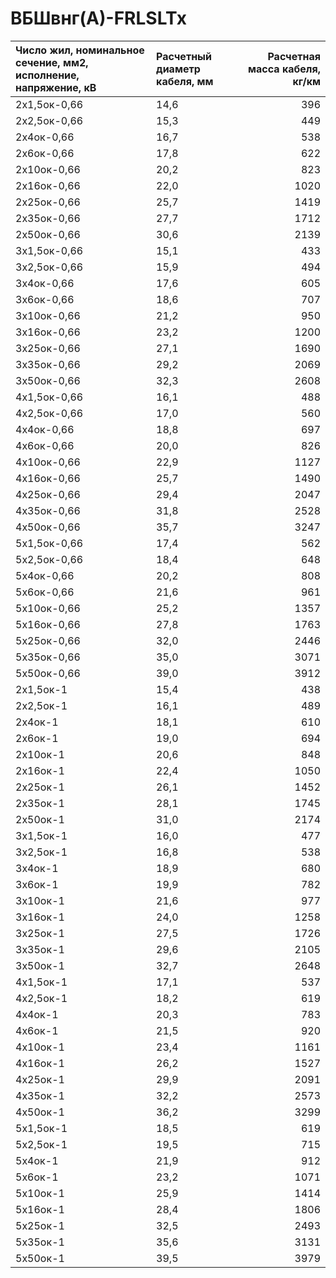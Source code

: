 # ВБШвнг(А)-FRLSLTx

| Число жил, номинальное сечение, мм2, исполнение, напряжение, кВ   | Расчетный диаметр кабеля, мм   |   Расчетная масса кабеля, кг/км |
|:------------------------------------------------------------------|:-------------------------------|--------------------------------:|
| 2х1,5ок-0,66                                                      | 14,6                           |                             396 |
| 2х2,5ок-0,66                                                      | 15,3                           |                             449 |
| 2х4ок-0,66                                                        | 16,7                           |                             538 |
| 2х6ок-0,66                                                        | 17,8                           |                             622 |
| 2х10ок-0,66                                                       | 20,2                           |                             823 |
| 2х16ок-0,66                                                       | 22,0                           |                            1020 |
| 2х25ок-0,66                                                       | 25,7                           |                            1419 |
| 2х35ок-0,66                                                       | 27,7                           |                            1712 |
| 2х50ок-0,66                                                       | 30,6                           |                            2139 |
| 3х1,5ок-0,66                                                      | 15,1                           |                             433 |
| 3х2,5ок-0,66                                                      | 15,9                           |                             494 |
| 3х4ок-0,66                                                        | 17,6                           |                             605 |
| 3х6ок-0,66                                                        | 18,6                           |                             707 |
| 3х10ок-0,66                                                       | 21,2                           |                             950 |
| 3х16ок-0,66                                                       | 23,2                           |                            1200 |
| 3х25ок-0,66                                                       | 27,1                           |                            1690 |
| 3х35ок-0,66                                                       | 29,2                           |                            2069 |
| 3х50ок-0,66                                                       | 32,3                           |                            2608 |
| 4х1,5ок-0,66                                                      | 16,1                           |                             488 |
| 4х2,5ок-0,66                                                      | 17,0                           |                             560 |
| 4х4ок-0,66                                                        | 18,8                           |                             697 |
| 4х6ок-0,66                                                        | 20,0                           |                             826 |
| 4х10ок-0,66                                                       | 22,9                           |                            1127 |
| 4х16ок-0,66                                                       | 25,7                           |                            1490 |
| 4х25ок-0,66                                                       | 29,4                           |                            2047 |
| 4х35ок-0,66                                                       | 31,8                           |                            2528 |
| 4х50ок-0,66                                                       | 35,7                           |                            3247 |
| 5х1,5ок-0,66                                                      | 17,4                           |                             562 |
| 5х2,5ок-0,66                                                      | 18,4                           |                             648 |
| 5х4ок-0,66                                                        | 20,2                           |                             808 |
| 5х6ок-0,66                                                        | 21,6                           |                             961 |
| 5х10ок-0,66                                                       | 25,2                           |                            1357 |
| 5х16ок-0,66                                                       | 27,8                           |                            1763 |
| 5х25ок-0,66                                                       | 32,0                           |                            2446 |
| 5х35ок-0,66                                                       | 35,0                           |                            3071 |
| 5х50ок-0,66                                                       | 39,0                           |                            3912 |
| 2х1,5ок-1                                                         | 15,4                           |                             438 |
| 2х2,5ок-1                                                         | 16,1                           |                             489 |
| 2х4ок-1                                                           | 18,1                           |                             610 |
| 2х6ок-1                                                           | 19,0                           |                             694 |
| 2х10ок-1                                                          | 20,6                           |                             848 |
| 2х16ок-1                                                          | 22,4                           |                            1050 |
| 2х25ок-1                                                          | 26,1                           |                            1452 |
| 2х35ок-1                                                          | 28,1                           |                            1745 |
| 2х50ок-1                                                          | 31,0                           |                            2174 |
| 3х1,5ок-1                                                         | 16,0                           |                             477 |
| 3х2,5ок-1                                                         | 16,8                           |                             538 |
| 3х4ок-1                                                           | 18,9                           |                             680 |
| 3х6ок-1                                                           | 19,9                           |                             782 |
| 3х10ок-1                                                          | 21,6                           |                             977 |
| 3х16ок-1                                                          | 24,0                           |                            1258 |
| 3х25ок-1                                                          | 27,5                           |                            1726 |
| 3х35ок-1                                                          | 29,6                           |                            2105 |
| 3х50ок-1                                                          | 32,7                           |                            2648 |
| 4х1,5ок-1                                                         | 17,1                           |                             537 |
| 4х2,5ок-1                                                         | 18,2                           |                             619 |
| 4х4ок-1                                                           | 20,3                           |                             783 |
| 4х6ок-1                                                           | 21,5                           |                             920 |
| 4х10ок-1                                                          | 23,4                           |                            1161 |
| 4х16ок-1                                                          | 26,2                           |                            1527 |
| 4х25ок-1                                                          | 29,9                           |                            2091 |
| 4х35ок-1                                                          | 32,2                           |                            2573 |
| 4х50ок-1                                                          | 36,2                           |                            3299 |
| 5х1,5ок-1                                                         | 18,5                           |                             619 |
| 5х2,5ок-1                                                         | 19,5                           |                             715 |
| 5х4ок-1                                                           | 21,9                           |                             912 |
| 5х6ок-1                                                           | 23,2                           |                            1071 |
| 5х10ок-1                                                          | 25,9                           |                            1414 |
| 5х16ок-1                                                          | 28,4                           |                            1806 |
| 5х25ок-1                                                          | 32,5                           |                            2493 |
| 5х35ок-1                                                          | 35,6                           |                            3131 |
| 5х50ок-1                                                          | 39,5                           |                            3979 |